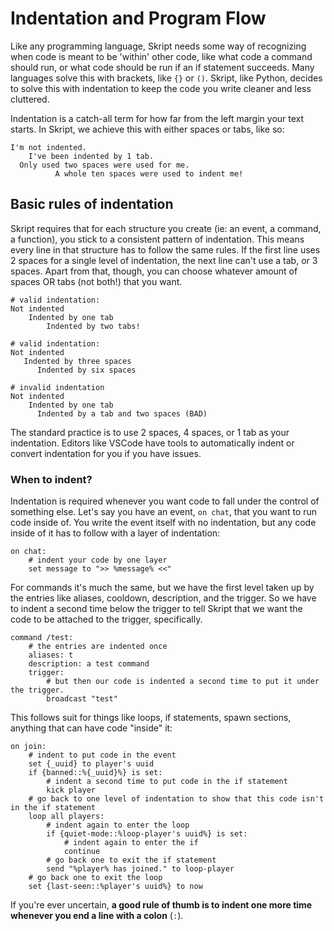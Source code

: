 # Indentation and Program Flow

Like any programming language, Skript needs some way of recognizing when code is meant to be 'within' other code, like what code a command should run, or what code should be run if an if statement succeeds. Many languages solve this with brackets, like `{}` or `()`. Skript, like Python, decides to solve this with indentation to keep the code you write cleaner and less cluttered.

Indentation is a catch-all term for how far from the left margin your text starts. In Skript, we achieve this with either spaces or tabs, like so:

```
I'm not indented.
    I've been indented by 1 tab.
  Only used two spaces were used for me.
          A whole ten spaces were used to indent me! 
```

## Basic rules of indentation

Skript requires that for each structure you create (ie: an event, a command, a function), you stick to a consistent pattern of indentation. This means every line in that structure has to follow the same rules. If the first line uses 2 spaces for a single level of indentation, the next line can't use a tab, or 3 spaces. Apart from that, though, you can choose whatever amount of spaces OR tabs (not both!) that you want.

```
# valid indentation:
Not indented
    Indented by one tab
        Indented by two tabs!
        
# valid indentation:
Not indented
   Indented by three spaces
      Indented by six spaces

# invalid indentation
Not indented
    Indented by one tab
      Indented by a tab and two spaces (BAD)
```

The standard practice is to use 2 spaces, 4 spaces, or 1 tab as your indentation. Editors like VSCode have tools to automatically indent or convert indentation for you if you have issues.

### When to indent?

Indentation is required whenever you want code to fall under the control of something else. Let's say you have an event, `on chat`, that you want to run code inside of. You write the event itself with no indentation, but any code inside of it has to follow with a layer of indentation:

```applescript
on chat:
    # indent your code by one layer
    set message to ">> %message% <<"
```

For commands it's much the same, but we have the first level taken up by the entries like aliases, cooldown, description, and the trigger. So we have to indent a second time below the trigger to tell Skript that we want the code to be attached to the trigger, specifically.

```applescript
command /test:
    # the entries are indented once
    aliases: t
    description: a test command
    trigger:
        # but then our code is indented a second time to put it under the trigger.
        broadcast "test"
```

This follows suit for things like loops, if statements, spawn sections, anything that can have code "inside" it:

```applescript
on join:
    # indent to put code in the event
    set {_uuid} to player's uuid
    if {banned::%{_uuid}%} is set:
        # indent a second time to put code in the if statement
        kick player
    # go back to one level of indentation to show that this code isn't in the if statement
    loop all players:
        # indent again to enter the loop
        if {quiet-mode::%loop-player's uuid%} is set:
            # indent again to enter the if
            continue
        # go back one to exit the if statement
        send "%player% has joined." to loop-player
    # go back one to exit the loop
    set {last-seen::%player's uuid%} to now
```

If you're ever uncertain, **a good rule of thumb is to indent one more time whenever you end a line with a colon** (`:`).
